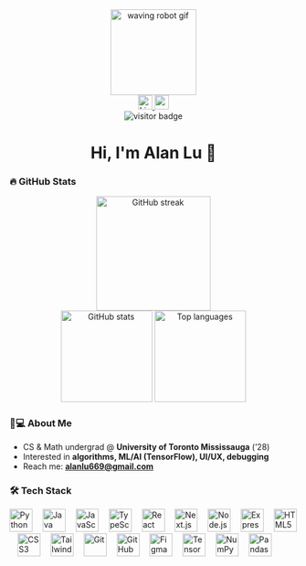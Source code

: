 <div align="center">
  <img height="150" src="https://media.giphy.com/media/M9gbBd9nbDrOTu1Mqx/giphy.gif" alt="waving robot gif" />
</div>

<div align="center">
  <a href="https://www.linkedin.com/in/alan-lu2006/">
    <img src="https://img.shields.io/static/v1?message=LinkedIn&logo=linkedin&label=&color=0A66C2&logoColor=white&labelColor=&style=for-the-badge" height="25" alt="LinkedIn badge" />
  </a>
  <a href="mailto:alanlu669@gmail.com">
    <img src="https://img.shields.io/badge/Email-alanlu669%40gmail.com-1f6feb?style=for-the-badge&logo=gmail&logoColor=white" height="25" alt="email badge" />
  </a>
</div>

<div align="center">
  <img src="https://visitor-badge.laobi.icu/badge?page_id=YENOSven.YENOSven" alt="visitor badge"/>
</div>

<h1 align="center">Hi, I'm Alan Lu 👋</h1>

### 🔥 GitHub Stats
<div align="center">
  <!-- Streak -->
  <img src="https://streak-stats.demolab.com?user=YENOSven&theme=dark&hide_border=false&border_radius=6" height="200" alt="GitHub streak"/>
  <br/>

  <!-- Stats + Most Used Languages -->
  <img src="https://github-readme-stats.vercel.app/api?username=YENOSven&show_icons=true&hide_title=false&include_all_commits=true&count_private=true&disable_animations=false&rank_icon=percentile&theme=dark&hide_border=false" height="160" alt="GitHub stats"/>
  <img src="https://github-readme-stats.vercel.app/api/top-langs?username=YENOSven&locale=en&hide_title=false&layout=compact&card_width=320&langs_count=8&theme=dark&hide_border=false" height="160" alt="Top languages"/>
</div>

### 👩💻 About Me
- CS & Math undergrad @ **University of Toronto Mississauga** (’28)  
- Interested in **algorithms, ML/AI (TensorFlow), UI/UX, debugging**  
- Reach me: **alanlu669@gmail.com**

### 🛠 Tech Stack
<div align="left">
  <img src="https://cdn.jsdelivr.net/gh/devicons/devicon/icons/python/python-original.svg" height="40" alt="Python"/>
  <img width="10"/>
  <img src="https://cdn.jsdelivr.net/gh/devicons/devicon/icons/java/java-original.svg" height="40" alt="Java"/>
  <img width="10"/>
  <img src="https://cdn.jsdelivr.net/gh/devicons/devicon/icons/javascript/javascript-original.svg" height="40" alt="JavaScript"/>
  <img width="10"/>
  <img src="https://cdn.jsdelivr.net/gh/devicons/devicon/icons/typescript/typescript-original.svg" height="40" alt="TypeScript"/>
  <img width="10"/>
  <img src="https://cdn.jsdelivr.net/gh/devicons/devicon/icons/react/react-original.svg" height="40" alt="React"/>
  <img width="10"/>
  <img src="https://cdn.jsdelivr.net/gh/devicons/devicon/icons/nextjs/nextjs-original.svg" height="40" alt="Next.js"/>
  <img width="10"/>
  <img src="https://cdn.jsdelivr.net/gh/devicons/devicon/icons/nodejs/nodejs-original.svg" height="40" alt="Node.js"/>
  <img width="10"/>
  <img src="https://cdn.simpleicons.org/express/FFFFFF" height="40" alt="Express (white)"/>
  <img width="10"/>
  <img src="https://cdn.jsdelivr.net/gh/devicons/devicon/icons/html5/html5-original.svg" height="40" alt="HTML5"/>
  <img width="10"/>
  <img src="https://cdn.jsdelivr.net/gh/devicons/devicon/icons/css3/css3-original.svg" height="40" alt="CSS3"/>
  <img width="10"/>
  <img src="https://cdn.jsdelivr.net/gh/devicons/devicon/icons/tailwindcss/tailwindcss-original.svg" height="40" alt="TailwindCSS"/>
  <img width="10"/>
  <img src="https://cdn.jsdelivr.net/gh/devicons/devicon/icons/git/git-original.svg" height="40" alt="Git"/>
  <img width="10"/>
  <img src="https://cdn.simpleicons.org/github/FFFFFF" height="40" alt="GitHub (white)"/>
  <img width="10"/>
  <img src="https://cdn.jsdelivr.net/gh/devicons/devicon/icons/figma/figma-original.svg" height="40" alt="Figma"/>
  <img width="10"/>
  <img src="https://cdn.jsdelivr.net/gh/devicons/devicon/icons/tensorflow/tensorflow-original.svg" height="40" alt="TensorFlow"/>
  <img width="10"/>
  <img src="https://cdn.jsdelivr.net/gh/devicons/devicon/icons/numpy/numpy-original.svg" height="40" alt="NumPy"/>
  <img width="10"/>
  <img src="https://cdn.jsdelivr.net/gh/devicons/devicon/icons/pandas/pandas-original.svg" height="40" alt="Pandas"/>
</div>

